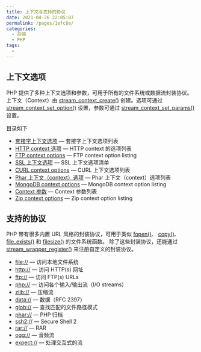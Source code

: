 ```yaml
---
title: 上下文与支持的协议
date: 2021-04-26 22:05:07
permalink: /pages/1efc8e/
categories:
  - 后端
  - PHP
tags:
  - 
---
```


## 上下文选项

PHP 提供了多种上下文选项和参数，可用于所有的文件系统或数据流封装协议。上下文（Context）由 [stream_context_create()](https://www.php.net/manual/zh/function.stream-context-create.php) 创建。选项可通过 [stream_context_set_option()](https://www.php.net/manual/zh/function.stream-context-set-option.php) 设置，参数可通过 [stream_context_set_params()](https://www.php.net/manual/zh/function.stream-context-set-params.php) 设置。

目录如下

- [套接字上下文选项](https://www.php.net/manual/zh/context.socket.php) — 套接字上下文选项列表
- [HTTP context 选项](https://www.php.net/manual/zh/context.http.php) — HTTP context 的选项列表
- [FTP context options](https://www.php.net/manual/zh/context.ftp.php) — FTP context option listing
- [SSL 上下文选项](https://www.php.net/manual/zh/context.ssl.php) — SSL 上下文选项清单
- [CURL context options](https://www.php.net/manual/zh/context.curl.php) — CURL 上下文选项列表
- [Phar 上下文（context）选项](https://www.php.net/manual/zh/context.phar.php) — Phar 上下文（context）选项列表
- [MongoDB context options](https://www.php.net/manual/zh/context.mongodb.php) — MongoDB context option listing
- [Context 参数](https://www.php.net/manual/zh/context.params.php) — Context 参数列表
- [Zip context options](https://www.php.net/manual/zh/context.zip.php) — Zip context option listing

## 支持的协议

PHP 带有很多内置 URL 风格的封装协议，可用于类似 [fopen()](https://www.php.net/manual/zh/function.fopen.php)、 [copy()](https://www.php.net/manual/zh/function.copy.php)、 [file_exists()](https://www.php.net/manual/zh/function.file-exists.php) 和 [filesize()](https://www.php.net/manual/zh/function.filesize.php) 的文件系统函数。 除了这些封装协议，还能通过 [stream_wrapper_register()](https://www.php.net/manual/zh/function.stream-wrapper-register.php) 来注册自定义的封装协议。

- [file://](https://www.php.net/manual/zh/wrappers.file.php) — 访问本地文件系统
- [http://](https://www.php.net/manual/zh/wrappers.http.php) — 访问 HTTP(s) 网址
- [ftp://](https://www.php.net/manual/zh/wrappers.ftp.php) — 访问 FTP(s) URLs
- [php://](https://www.php.net/manual/zh/wrappers.php.php) — 访问各个输入/输出流（I/O streams）
- [zlib://](https://www.php.net/manual/zh/wrappers.compression.php) — 压缩流
- [data://](https://www.php.net/manual/zh/wrappers.data.php) — 数据（RFC 2397）
- [glob://](https://www.php.net/manual/zh/wrappers.glob.php) — 查找匹配的文件路径模式
- [phar://](https://www.php.net/manual/zh/wrappers.phar.php) — PHP 归档
- [ssh2://](https://www.php.net/manual/zh/wrappers.ssh2.php) — Secure Shell 2
- [rar://](https://www.php.net/manual/zh/wrappers.rar.php) — RAR
- [ogg://](https://www.php.net/manual/zh/wrappers.audio.php) — 音频流
- [expect://](https://www.php.net/manual/zh/wrappers.expect.php) — 处理交互式的流

